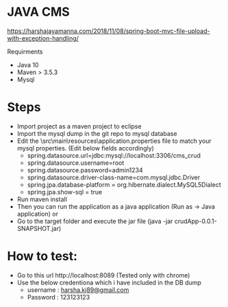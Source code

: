 # JAVA CMS
https://harshajayamanna.com/2018/11/08/spring-boot-mvc-file-upload-with-exception-handling/

Requirments

  - Java 10
  - Maven > 3.5.3
  - Mysql

# Steps

  - Import project as a maven project to eclipse
  - Import the mysql dump in the git repo to mysql database
  - Edit the \src\main\resources\application.properties file to match your mysql properties. (Edit below fields accordingly)
    - spring.datasource.url=jdbc:mysql://localhost:3306/cms_crud
    - spring.datasource.username=root
    - spring.datasource.password=admin1234
    - spring.datasource.driver-class-name=com.mysql.jdbc.Driver
    - spring.jpa.database-platform = org.hibernate.dialect.MySQL5Dialect
    - spring.jpa.show-sql = true
   - Run maven install
   - Then you can run the application as a java application (Run as -> Java application) or
   - Go to the target folder and execute the jar file (java -jar crudApp-0.0.1-SNAPSHOT.jar)


# How to test:
  - Go to this url  http://localhost:8089 (Tested only with chrome)
  - Use the below credentiona which i have included in the DB dump
    - username :  harsha.kj89@gmail.com
    - Password : 123123123
